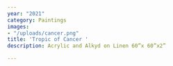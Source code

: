 ```yaml
---
year: "2021"
category: Paintings
images:
- "/uploads/cancer.png"
title: 'Tropic of Cancer '
description: Acrylic and Alkyd on Linen 60”x 60”x2”

---
```

